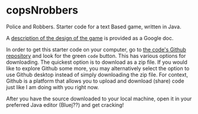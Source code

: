 # copsNrobbers
Police and Robbers. Starter code for a text Based game, written in Java.

A [description of the design of the game](https://docs.google.com/document/d/1gJTTL3Kf75psXThIQe6IbvzRZYJ-r_s_NjiAWZYTt4A/) is provided as a Google doc.

In order to get this starter code on your computer, go to [the code's Github repository](https://github.com/CompSciALU/copsNrobbers) and look for the green `code` button. This has various options for downloading. The quickest option is to download as a zip file. If you would like to explore Github some more, you may alternatively select the option to use Github desktop instead of simply downloading the zip file. For context, Github is a platform that allows you to upload and download (share) code just like I am doing with you right now.

After you have the source downloaded to your local machine, open it in your preferred Java editor (Bluej??) and get cracking!
